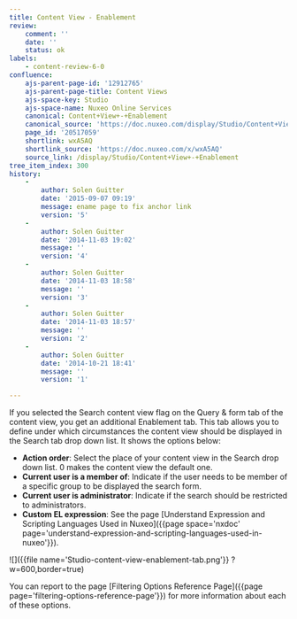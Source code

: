 ```yaml
---
title: Content View - Enablement
review:
    comment: ''
    date: ''
    status: ok
labels:
    - content-review-6-0
confluence:
    ajs-parent-page-id: '12912765'
    ajs-parent-page-title: Content Views
    ajs-space-key: Studio
    ajs-space-name: Nuxeo Online Services
    canonical: Content+View+-+Enablement
    canonical_source: 'https://doc.nuxeo.com/display/Studio/Content+View+-+Enablement'
    page_id: '20517059'
    shortlink: wxA5AQ
    shortlink_source: 'https://doc.nuxeo.com/x/wxA5AQ'
    source_link: /display/Studio/Content+View+-+Enablement
tree_item_index: 300
history:
    -
        author: Solen Guitter
        date: '2015-09-07 09:19'
        message: ename page to fix anchor link
        version: '5'
    -
        author: Solen Guitter
        date: '2014-11-03 19:02'
        message: ''
        version: '4'
    -
        author: Solen Guitter
        date: '2014-11-03 18:58'
        message: ''
        version: '3'
    -
        author: Solen Guitter
        date: '2014-11-03 18:57'
        message: ''
        version: '2'
    -
        author: Solen Guitter
        date: '2014-10-21 18:41'
        message: ''
        version: '1'

---
```

If you selected the Search content view flag on the Query & form tab of the content view, you get an additional Enablement tab. This tab allows you to define under which circumstances the content view should be displayed in the Search tab drop down list. It shows the options below:

*   **Action order**: Select the place of your content view in the Search drop down list. 0 makes the content view the default one.
*   **Current user is a member of**: Indicate if the user needs to be member of a specific group to be displayed the search form.
*   **Current user is administrator**: Indicate if the search should be restricted to administrators.
*   **Custom EL expression**: See the page [Understand Expression and Scripting Languages Used in Nuxeo]({{page space='nxdoc' page='understand-expression-and-scripting-languages-used-in-nuxeo'}}).

![]({{file name='Studio-content-view-enablement-tab.png'}} ?w=600,border=true)

You can report to the page [Filtering Options Reference Page]({{page page='filtering-options-reference-page'}}) for more information about each of these options.
